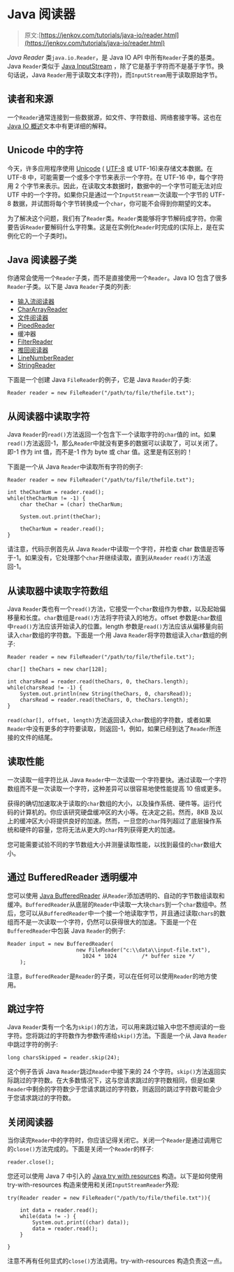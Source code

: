 # Java 阅读器

> 原文:[https://jenkov.com/tutorials/java-io/reader.html](https://jenkov.com/tutorials/java-io/reader.html)

*Java* *Reader* 类`java.io.Reader`，是 Java IO API 中所有`Reader`子类的基类。Java `Reader`类似于 [Java InputStream](inputstream.html) ，除了它是基于字符而不是基于字节。换句话说，Java `Reader`用于读取文本(字符)，而`InputStream`用于读取原始字节。

## 读者和来源

一个`Reader`通常连接到一些数据源，如文件、字符数组、网络套接字等。这也在 [Java IO 概述](overview.html)文本中有更详细的解释。

## Unicode 中的字符

今天，许多应用程序使用 [Unicode](/unicode/index.html) ( [UTF-8](/unicode/utf-8.html) 或 UTF-16)来存储文本数据。在 UTF-8 中，可能需要一个或多个字节来表示一个字符。在 UTF-16 中，每个字符用 2 个字节来表示。因此，在读取文本数据时，数据中的一个字节可能无法对应 UTF 中的一个字符。如果你只是通过一个`InputStream`一次读取一个字节的 UTF-8 数据，并试图将每个字节转换成一个`char`，你可能不会得到你期望的文本。

为了解决这个问题，我们有了`Reader`类。`Reader`类能够将字节解码成字符。你需要告诉`Reader`要解码什么字符集。这是在实例化`Reader`时完成的(实际上，是在实例化它的一个子类时)。

## Java 阅读器子类

你通常会使用一个`Reader`子类，而不是直接使用一个`Reader`。Java IO 包含了很多`Reader`子类。以下是 Java `Reader`子类的列表:

*   [输入流阅读器](inputstreamreader.html)
*   [CharArrayReader](chararrayreader.html)
*   [文件阅读器](filereader.html)
*   [PipedReader](pipedreader.html)
*   缓冲器
*   [FilterReader](filterreader.html)
*   [推回阅读器](pushbackreader.html)
*   [LineNumberReader](linenumberreader.html)
*   [StringReader](stringreader.html)

下面是一个创建 Java `FileReader`的例子，它是 Java `Reader`的子类:

```
Reader reader = new FileReader("/path/to/file/thefile.txt");

```

## 从阅读器中读取字符

Java `Reader`的`read()`方法返回一个包含下一个读取字符的`char`值的 int。如果`read()`方法返回-1，那么`Reader`中就没有更多的数据可以读取了，可以关闭了。即-1 作为 int 值，而不是-1 作为 byte 或 char 值。这里是有区别的！

下面是一个从 Java `Reader`中读取所有字符的例子:

```
Reader reader = new FileReader("/path/to/file/thefile.txt");

int theCharNum = reader.read();
while(theCharNum != -1) {
    char theChar = (char) theCharNum;

    System.out.print(theChar);

    theCharNum = reader.read();
}

```

请注意，代码示例首先从 Java `Reader`中读取一个字符，并检查 char 数值是否等于-1。如果没有，它处理那个`char`并继续读取，直到从`Reader` `read()`方法返回-1。

## 从读取器中读取字符数组

Java `Reader`类也有一个`read()`方法，它接受一个`char`数组作为参数，以及起始偏移量和长度。`char`数组是`read()`方法将字符读入的地方。offset 参数是`char`数组中`read()`方法应该开始读入的位置。length 参数是`read()`方法应该从偏移量向前读入`char`数组的字符数。下面是一个用 Java `Reader`将字符数组读入`char`数组的例子:

```
Reader reader = new FileReader("/path/to/file/thefile.txt");

char[] theChars = new char[128];

int charsRead = reader.read(theChars, 0, theChars.length);
while(charsRead != -1) {
    System.out.println(new String(theChars, 0, charsRead));
    charsRead = reader.read(theChars, 0, theChars.length);
}

```

`read(char[], offset, length)`方法返回读入`char`数组的字符数，或者如果`Reader`中没有更多的字符要读取，则返回-1，例如，如果已经到达了`Reader`所连接的文件的结尾。

## 读取性能

一次读取一组字符比从 Java `Reader`中一次读取一个字符要快。通过读取一个字符数组而不是一次读取一个字符，这种差异可以很容易地使性能提高 10 倍或更多。

获得的确切加速取决于读取的`char`数组的大小，以及操作系统、硬件等。运行代码的计算机的。你应该研究硬盘缓冲区的大小等。在决定之前。然而，8KB 及以上的缓冲区大小将提供良好的加速。然而，一旦您的`char`阵列超过了底层操作系统和硬件的容量，您将无法从更大的`char`阵列获得更大的加速。

您可能需要试验不同的字节数组大小并测量读取性能，以找到最佳的`char`数组大小。

## 通过 BufferedReader 透明缓冲

您可以使用 [Java BufferedReader](bufferedreader.html) 从`Reader`添加透明的、自动的字节数组读取和缓冲。`BufferedReader`从底层的`Reader`中读取一大块`chars`到一个`char`数组中。然后，您可以从`BufferedReader`中一个接一个地读取字节，并且通过读取`chars`的数组而不是一次读取一个字符，仍然可以获得很大的加速。下面是一个在`BufferedReader`中包装 Java `Reader`的例子:

```
Reader input = new BufferedReader(
                      new FileReader("c:\\data\\input-file.txt"),
                        1024 * 1024        /* buffer size */
    );

```

注意，`BufferedReader`是`Reader`的子类，可以在任何可以使用`Reader`的地方使用。

## 跳过字符

Java `Reader`类有一个名为`skip()`的方法，可以用来跳过输入中您不想阅读的一些字符。您将跳过的字符数作为参数传递给`skip()`方法。下面是一个从 Java `Reader`中跳过字符的例子:

```
long charsSkipped = reader.skip(24);

```

这个例子告诉 Java `Reader`跳过`Reader`中接下来的 24 个字符。`skip()`方法返回实际跳过的字符数。在大多数情况下，这与您请求跳过的字符数相同，但是如果`Reader`中剩余的字符数少于您请求跳过的字符数，则返回的跳过字符数可能会少于您请求跳过的字符数。

## 关闭阅读器

当你读完`Reader`中的字符时，你应该记得关闭它。关闭一个`Reader`是通过调用它的`close()`方法完成的。下面是关闭一个`Reader`的样子:

```
reader.close();

```

您还可以使用 Java 7 中引入的 [Java try with resources](/java-exception-handling/try-with-resources.html) 构造。以下是如何使用 try-with-resources 构造来使用和关闭`InputStreamReader`外观:

```
try(Reader reader = new FileReader("/path/to/file/thefile.txt")){

    int data = reader.read();
    while(data != -) {
        System.out.print((char) data));
        data = reader.read();
    }

}

```

注意不再有任何显式的`close()`方法调用。try-with-resources 构造负责这一点。